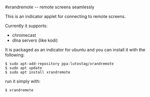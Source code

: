 #xrandremote -- remote screens seamlessly

This is an indicator applet for connecting to remote screens.

Currently it supports:
 * chromecast
 * dlna servers (like kodi)

It is packaged as an indicator for ubuntu and you can install it with the following:
```
$ sudo apt-add-repository ppa:lutostag/xrandremote
$ sudo apt update
$ sudo apt install xrandremote
```

run it simply with:
```
$ xrandremote
```
